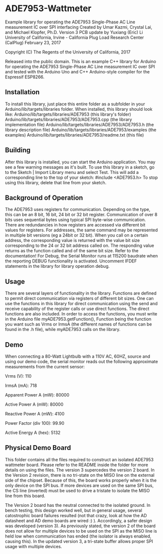 # ADE7953-Wattmeter

Example library for operating the ADE7953 Single-Phase AC Line measurement IC over SPI interfacing 
Created by Umar Kazmi, Crystal Lai, and Michael Klopfer, Ph.D. 
Version 3 PCB update by Yuxiang (Eric) Li	
University of California, Irvine - California Plug Load Research Center (CalPlug)
February 23, 2017

Copyright (C) The Regents of the University of California, 2017

Released into the public domain. This is an example C++ library for Arduino for operating the ADE7953 Single-Phase AC Line measurement IC over SPI and tested with the Arduino Uno and C++ Arduino-style compiler for the Espressif ESP8266. 

Installation
--------------------------------------------------------------------------------

To install this library, just place this entire folder as a subfolder in your
Arduino/lib/targets/libraries folder.
When installed, this library should look like:
Arduino/lib/targets/libraries/ADE7953              (this library's folder)
Arduino/lib/targets/libraries/ADE7953/ADE7953.cpp     (the library implementation file)
Arduino/lib/targets/libraries/ADE7953/ADE7953.h       (the library description file)
Arduino/lib/targets/libraries/ADE7953/examples     (the examples)
Arduino/lib/targets/libraries/ADE7953/readme.txt   (this file)

Building
--------------------------------------------------------------------------------

After this library is installed, you can start the Arduino application.
You may see a few warning messages as it's built.
To use this library in a sketch, go to the Sketch | Import Library menu and select Test. This will add a corresponding line to the top of your sketch: #include <ADE7953.h>
To stop using this library, delete that line from your sketch.

Background of Operation
--------------------------------------------------------------------------------

The ADE7953 uses registers for communication.  Depending on the type, this can be an 8 bit, 16 bit, 24 bit or 32 bit register.  Communication of over 8 bits uses sequential bytes using typical SPI byte-wise communication.  There are redundancies in how registers are accessed via different bit values for registers.  For addresses, the same command may be represented in multiple bit versions (eg a 24bit or 32 bit). When you call on a certain address, the corresponding value is returned with the value bit size corresponding to the 24 or 32 bit address called on. The responding value returns as the function called and of the same bit size.  Refer to the documentation!  For Debug, the Serial Monitor runs at 115200 baudrate when the reporting DEBUG functionality is activated.  Uncomment IFDEF statements in the library for library operation debug. 

Usage
--------------------------------------------------------------------------------

There are several layers of functionality in the library.  Functions are defined to permit direct communication via registers of different bit sizes.  One can use the functions in this library for direct communication using the send and receive capability of the register calls or use direct functions.  The direct functions are also included. In order to access the functions, you must write in the Arduino file myADE7953.getFunction(), Function being the function you want such as Vrms or IrmsA (the different names of functions can be found in the .h file), while myADE7953 calls on the library. 

Demo
--------------------------------------------------------------------------------

When connecting a 80-Watt Lightbulb with a 110V AC, 60HZ, source and using our demo code, the serial monitor reads out the following approximate measurements from the current sensor:

Vrms (V): 110

IrmsA (mA): 718

Apparent Power A (mW): 80000

Active Power A (mW): 80000

Reactive Power A (mW): 4100

Power Factor (div 100): 99.90

Active Energy A (hex): 5132 


Physical Demo Board
----------
This folder contains all the files required to construct an isolated ADE7953 wattmeter board. Please refer to the README inside the folder for more details on using the files.  The version 3 supercedes the version 2 board.  In the Version 2 revision, there is no tri-state on the MISO line on the external side of the chipset. Because of this, the board works properly when it is the only device on the SPI bus. If more devices are used on the same SPI bus, the CS line (inverted) must be used to drive a tristate to isolate the MISO line from this board.  

The Version 2 board has the neutral connected to the isolated ground.  In bench testing, this design worked well, but in general usage, several catostrophic board failures resulted (not that crazy, look at how the AD datasheet and AD demo boards are wired :) ).  Accordingly, a safer design was developed (version 3).  As previously stated, the version 2 of the board does not allow for multiple devices to be used on the SPI as the MISO line is held low when communication has ended (the isolator is always enabled, causing this).  In the updated version 3, a tri-state buffer allows proper SPI usage with multiple devices.

